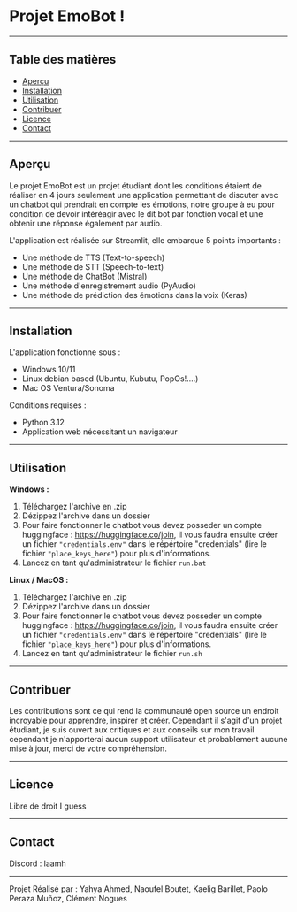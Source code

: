 # Projet EmoBot !

---

## Table des matières

- [Aperçu](#aperçu)
- [Installation](#installation)
- [Utilisation](#utilisation)
- [Contribuer](#contribuer)
- [Licence](#licence)
- [Contact](#contact)

---

## Aperçu

Le projet EmoBot est un projet étudiant dont les conditions étaient de réaliser en 4 jours seulement une application permettant de discuter avec un chatbot qui prendrait
en compte les émotions, notre groupe à eu pour condition de devoir intéréagir avec le dit bot par fonction vocal et une obtenir une réponse également par audio.

L'application est réalisée sur Streamlit, elle embarque 5 points importants :
  - Une méthode de TTS (Text-to-speech)
  - Une méthode de STT (Speech-to-text)
  - Une méthode de ChatBot (Mistral)
  - Une méthode d'enregistrement audio (PyAudio)
  - Une méthode de prédiction des émotions dans la voix (Keras)

---

## Installation

L'application fonctionne sous :
  - Windows 10/11
  - Linux debian based (Ubuntu, Kubutu, PopOs!....)
  - Mac OS Ventura/Sonoma

Conditions requises :
  - Python 3.12
  - Application web nécessitant un navigateur

---

## Utilisation

__Windows :__

1. Téléchargez l'archive en .zip
2. Dézippez l'archive dans un dossier
3. Pour faire fonctionner le chatbot vous devez posseder un compte huggingface : https://huggingface.co/join, il vous faudra ensuite créer un fichier ``"credentials.env"`` dans le répértoire "credentials" (lire le fichier ``"place_keys_here"``) pour plus d'informations.
4. Lancez en tant qu'administrateur le fichier ``run.bat``

__Linux / MacOS :__

1. Téléchargez l'archive en .zip
2. Dézippez l'archive dans un dossier
3. Pour faire fonctionner le chatbot vous devez posseder un compte huggingface : https://huggingface.co/join, il vous faudra ensuite créer un fichier ``"credentials.env"`` dans le répértoire "credentials" (lire le fichier ``"place_keys_here"``) pour plus d'informations.
4. Lancez en tant qu'administrateur le fichier ``run.sh``

---

## Contribuer

Les contributions sont ce qui rend la communauté open source un endroit incroyable pour apprendre, inspirer et créer.
Cependant il s'agit d'un projet étudiant, je suis ouvert aux critiques et aux conseils sur mon travail cependant je n'apporterai aucun support utilisateur et probablement aucune mise à jour, merci de votre compréhension.

---

## Licence

Libre de droit I guess

---

## Contact

Discord : laamh

---

Projet Réalisé par : Yahya Ahmed, Naoufel Boutet, Kaelig Barillet, Paolo Peraza Muñoz, Clément Nogues

